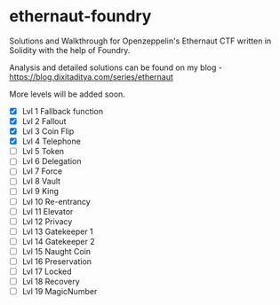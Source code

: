 # ethernaut-foundry
Solutions and Walkthrough for Openzeppelin's Ethernaut CTF written in Solidity with the help of Foundry.

Analysis and detailed solutions can be found on my blog - https://blog.dixitaditya.com/series/ethernaut

More levels will be added soon. 
- [x] Lvl 1 Fallback function
- [x] Lvl 2 Fallout
- [x] Lvl 3 Coin Flip
- [x] Lvl 4 Telephone
- [ ] Lvl 5 Token
- [ ] Lvl 6 Delegation
- [ ] Lvl 7 Force
- [ ] Lvl 8 Vault
- [ ] Lvl 9 King
- [ ] Lvl 10 Re-entrancy
- [ ] Lvl 11 Elevator
- [ ] Lvl 12 Privacy
- [ ] Lvl 13 Gatekeeper 1
- [ ] Lvl 14 Gatekeeper 2
- [ ] Lvl 15 Naught Coin
- [ ] Lvl 16 Preservation
- [ ] Lvl 17 Locked
- [ ] Lvl 18 Recovery
- [ ] Lvl 19 MagicNumber